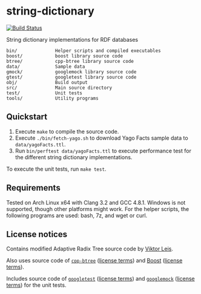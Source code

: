 # string-dictionary

[![Build Status](https://secure.travis-ci.org/fwalch/string-dictionary.png?branch=master)](http://travis-ci.org/fwalch/string-dictionary)

String dictionary implementations for RDF databases

    bin/              Helper scripts and compiled executables
    boost/            boost library source code
    btree/            cpp-btree library source code
    data/             Sample data
    gmock/            googlemock library source code
    gtest/            googletest library source code
    obj/              Build output
    src/              Main source directory
    test/             Unit tests
    tools/            Utility programs

## Quickstart

 1. Execute `make` to compile the source code.
 2. Execute `./bin/fetch-yago.sh` to download Yago Facts sample data to `data/yagoFacts.ttl`.
 3. Run `bin/perftest data/yagoFacts.ttl` to execute performance test for the different string dictionary implementations.

To execute the unit tests, run `make test`.

## Requirements

Tested on Arch Linux x64 with Clang 3.2 and GCC 4.8.1. Windows is not supported, though other platforms might work.
For the helper scripts, the following programs are used: bash, 7z, and wget or curl.

## License notices

Contains modified Adaptive Radix Tree source code by [Viktor Leis](http://www-db.in.tum.de/~leis/).

Also uses source code of [`cpp-btree`](https://code.google.com/p/cpp-btree) ([license terms](btree/COPYING)) and [Boost](http://www.boost.org) ([license terms](boost/LICENSE_1_0.txt)).

Includes source code of [`googletest`](https://code.google.com/p/googletest) ([license terms](gtest/COPYING)) and [`googlemock`](https://code.google.com/p/googlemock) ([license terms](gmock/COPYING)) for the unit tests.
